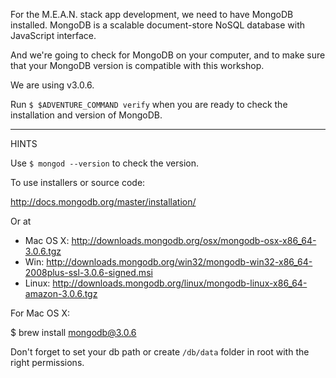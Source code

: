 For the M.E.A.N. stack app development, we need to have MongoDB installed.
MongoDB is a scalable document-store NoSQL database with JavaScript interface.

And we're going to check for MongoDB on your computer, and to make sure that your MongoDB version is compatible with this workshop.

We are using v3.0.6.

Run `$ $ADVENTURE_COMMAND verify` when you are ready to check the installation and version of MongoDB.

---

HINTS

Use `$ mongod --version` to check the version.

To use installers or source code:

http://docs.mongodb.org/master/installation/

Or at

* Mac OS X: http://downloads.mongodb.org/osx/mongodb-osx-x86_64-3.0.6.tgz
* Win: http://downloads.mongodb.org/win32/mongodb-win32-x86_64-2008plus-ssl-3.0.6-signed.msi
* Linux: http://downloads.mongodb.org/linux/mongodb-linux-x86_64-amazon-3.0.6.tgz


For Mac OS X:

$ brew install mongodb@3.0.6

Don't forget to set your db path or create `/db/data` folder in root with the right permissions.
